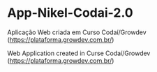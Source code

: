 # App-Nikel-Codai-2.0

Aplicação Web criada em Curso Codaí/Growdev (https://plataforma.growdev.com.br/)

Web Application created in Curse Codaí/Growdev (https://plataforma.growdev.com.br/)

